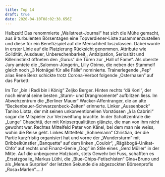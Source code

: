 ```yaml
---
title: Top 14
draft: true
date: 2020-04-10T08:02:38.656Z
---
```

Halbzeit! Das renommierte „Wallstreet-Journal“ hat sich die Mühe gemacht, aus 9 turbulenten Börsentagen eine Topverdiener-Liste zusammenzustellen und diese für ein Benefizspiel auf die Menschheit loszulassen. Dabei wurde in erster Linie auf die Platzierung Rücksicht genommen. Attribute wie  Solidität, Ausdauer, Unberechenbarkeit,, Antizipation, Seriosität und Killerinstinkt öffneten den „Gurus“ die Türen zur „Hall of Fame“. Als oberste Jury amtete die „Salomon-Jüngerin„ Lilly Obimo, die neben der Stammelf  gleich noch „3 Notnägel für alle Fälle“ nominierte. Trainerlegende „Pep“ alias René Benz schickte trotz Corona-Verbot folgende „Osterhasen“ auf das Parkett: 

Im Tor „bin i Radi bin i König“ Zeljko Berger. Hinten rechts “dä Koni“, der noch einmal seine besten „Sturm- und Drangmomente“ aufblitzen liess. Im Abwehzentrum die „Berliner Mauer“ Wacker-Affentranger, die an alte “Beckenbauer-Schwarzenbeck-Zeiten“ erinnerte. Linker „Aussenback“ Tanino Liotta, der mit seinen unkonventionellen Vorstössen „à la Cabrini“ sogar die Mitspieler zur Verzweiflung brachte. In der Schaltzentrale die „Lunge“ Chaschtä, der mit Knipserqualitäten glänzte, die man von ihm nicht gewohnt war. Rechtes Mittelfeld Peter von Känel, bei dem man nie weiss, wohin die Reise geht. Linkes Mittelfeld „Sohnemann“ Christian, der  die Partie kurzfristig organisiert hat und vorne der „Wundersturm“ mit Dribbelkünstler „Banquette“ auf dem linken „Couloir“, „Rägäbogä-Unikat-Chfo“ auf rechts und Finanz-Genie „Dog“ im Stile eines „Gerd Müller“ in der Mitte. Auf die unbequeme Holzbank, stets Gewehr bei Fuss, schafften es „Ersatzgoalie„ Markus Lüthi, die „Blue-Chips-Fetischisten“ Gina+Bruno und als „Menue Surprise“ der letzten Sekunde die abgezockten Börsenprofis „Rosa+Marlen“.....!